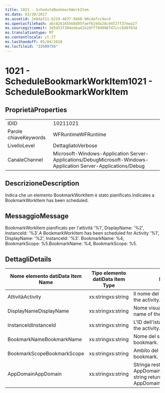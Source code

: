 ```yaml
---
title: 1021 - ScheduleBookmarkWorkItem
ms.date: 03/30/2017
ms.assetid: 2e0da311-b219-4637-9460-90cdafcc4ecd
ms.openlocfilehash: abc026165568d05faef619da28c94f27f37eea27
ms.sourcegitcommit: 3d5d33f384eeba41b2dff79d096f47ccc8d8f03d
ms.translationtype: MT
ms.contentlocale: it-IT
ms.lasthandoff: 05/04/2018
ms.locfileid: "33509756"
---
```

# <a name="1021---schedulebookmarkworkitem"></a><span data-ttu-id="46242-102">1021 - ScheduleBookmarkWorkItem</span><span class="sxs-lookup"><span data-stu-id="46242-102">1021 - ScheduleBookmarkWorkItem</span></span>
## <a name="properties"></a><span data-ttu-id="46242-103">Proprietà</span><span class="sxs-lookup"><span data-stu-id="46242-103">Properties</span></span>  
  
|||  
|-|-|  
|<span data-ttu-id="46242-104">ID</span><span class="sxs-lookup"><span data-stu-id="46242-104">ID</span></span>|<span data-ttu-id="46242-105">1021</span><span class="sxs-lookup"><span data-stu-id="46242-105">1021</span></span>|  
|<span data-ttu-id="46242-106">Parole chiave</span><span class="sxs-lookup"><span data-stu-id="46242-106">Keywords</span></span>|<span data-ttu-id="46242-107">WFRuntime</span><span class="sxs-lookup"><span data-stu-id="46242-107">WFRuntime</span></span>|  
|<span data-ttu-id="46242-108">Livello</span><span class="sxs-lookup"><span data-stu-id="46242-108">Level</span></span>|<span data-ttu-id="46242-109">Dettagliato</span><span class="sxs-lookup"><span data-stu-id="46242-109">Verbose</span></span>|  
|<span data-ttu-id="46242-110">Canale</span><span class="sxs-lookup"><span data-stu-id="46242-110">Channel</span></span>|<span data-ttu-id="46242-111">Microsoft-Windows-Application Server-Applications/Debug</span><span class="sxs-lookup"><span data-stu-id="46242-111">Microsoft-Windows-Application Server-Applications/Debug</span></span>|  
  
## <a name="description"></a><span data-ttu-id="46242-112">Descrizione</span><span class="sxs-lookup"><span data-stu-id="46242-112">Description</span></span>  
 <span data-ttu-id="46242-113">Indica che un elemento BookmarkWorkItem è stato pianificato.</span><span class="sxs-lookup"><span data-stu-id="46242-113">Indicates a BookmarkWorkItem has been scheduled.</span></span>  
  
## <a name="message"></a><span data-ttu-id="46242-114">Messaggio</span><span class="sxs-lookup"><span data-stu-id="46242-114">Message</span></span>  
 <span data-ttu-id="46242-115">BookmarkWorkItem pianificato per l'attività '%1', DisplayName: '%2', InstanceId: '%3'.</span><span class="sxs-lookup"><span data-stu-id="46242-115">A BookmarkWorkItem has been scheduled for Activity '%1', DisplayName: '%2', InstanceId: '%3'.</span></span>  <span data-ttu-id="46242-116">BookmarkName: %4, BookmarkScope: %5.</span><span class="sxs-lookup"><span data-stu-id="46242-116">BookmarkName: %4, BookmarkScope: %5.</span></span>  
  
## <a name="details"></a><span data-ttu-id="46242-117">Dettagli</span><span class="sxs-lookup"><span data-stu-id="46242-117">Details</span></span>  
  
|<span data-ttu-id="46242-118">Nome elemento dati</span><span class="sxs-lookup"><span data-stu-id="46242-118">Data Item Name</span></span>|<span data-ttu-id="46242-119">Tipo elemento dati</span><span class="sxs-lookup"><span data-stu-id="46242-119">Data Item Type</span></span>|<span data-ttu-id="46242-120">Descrizione</span><span class="sxs-lookup"><span data-stu-id="46242-120">Description</span></span>|  
|--------------------|--------------------|-----------------|  
|<span data-ttu-id="46242-121">Attività</span><span class="sxs-lookup"><span data-stu-id="46242-121">Activity</span></span>|<span data-ttu-id="46242-122">xs:string</span><span class="sxs-lookup"><span data-stu-id="46242-122">xs:string</span></span>|<span data-ttu-id="46242-123">Il nome del tipo di attività.</span><span class="sxs-lookup"><span data-stu-id="46242-123">The type name of the activity.</span></span>|  
|<span data-ttu-id="46242-124">DisplayName</span><span class="sxs-lookup"><span data-stu-id="46242-124">DisplayName</span></span>|<span data-ttu-id="46242-125">xs:string</span><span class="sxs-lookup"><span data-stu-id="46242-125">xs:string</span></span>|<span data-ttu-id="46242-126">Nome visualizzato dell'attività.</span><span class="sxs-lookup"><span data-stu-id="46242-126">The display name of the activity.</span></span>|  
|<span data-ttu-id="46242-127">InstanceId</span><span class="sxs-lookup"><span data-stu-id="46242-127">InstanceId</span></span>|<span data-ttu-id="46242-128">xs:string</span><span class="sxs-lookup"><span data-stu-id="46242-128">xs:string</span></span>|<span data-ttu-id="46242-129">L'ID dell'istanza dell'attività.</span><span class="sxs-lookup"><span data-stu-id="46242-129">The instance id of the activity.</span></span>|  
|<span data-ttu-id="46242-130">BookmarkName</span><span class="sxs-lookup"><span data-stu-id="46242-130">BookmarkName</span></span>|<span data-ttu-id="46242-131">xs:string</span><span class="sxs-lookup"><span data-stu-id="46242-131">xs:string</span></span>|<span data-ttu-id="46242-132">Nome del segnalibro.</span><span class="sxs-lookup"><span data-stu-id="46242-132">The name of the bookmark.</span></span>|  
|<span data-ttu-id="46242-133">BookmarkScope</span><span class="sxs-lookup"><span data-stu-id="46242-133">BookmarkScope</span></span>|<span data-ttu-id="46242-134">xs:string</span><span class="sxs-lookup"><span data-stu-id="46242-134">xs:string</span></span>|<span data-ttu-id="46242-135">Ambito del segnalibro.</span><span class="sxs-lookup"><span data-stu-id="46242-135">The scope of the bookmark.</span></span>|  
|<span data-ttu-id="46242-136">AppDomain</span><span class="sxs-lookup"><span data-stu-id="46242-136">AppDomain</span></span>|<span data-ttu-id="46242-137">xs:string</span><span class="sxs-lookup"><span data-stu-id="46242-137">xs:string</span></span>|<span data-ttu-id="46242-138">Stringa restituita da AppDomain.CurrentDomain.FriendlyName.</span><span class="sxs-lookup"><span data-stu-id="46242-138">The string returned by AppDomain.CurrentDomain.FriendlyName.</span></span>|
